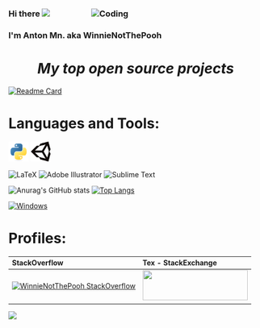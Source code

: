 ### Hi there <img src="https://raw.githubusercontent.com/MartinHeinz/MartinHeinz/master/wave.gif" width="30px"><img align="right" alt="Coding" width="340" src="https://media.giphy.com/media/ZVik7pBtu9dNS/giphy.gif">
<!--https://media.giphy.com/media/zOvBKUUEERdNm/giphy.gif-->
### I'm Anton Mn. aka WinnieNotThePooh

<!--
**AnMnv/AnMnv** is a ✨ _special_ ✨ repository because its `README.md` (this file) appears on your GitHub profile.

Here are some ideas to get you started:


 🔭 I’m currently working on something
- 🌱 I’m currently learning ...
- 👯 I’m looking to collaborate on ...
- 🤔 I’m looking for help with ...
- 💬 Ask me about ...
- 📫 How to reach me: ...
- 😄 Pronouns: ...
- ⚡ Fun fact: ...
-->
 


<!--<h1 >  </h1>-->

<h1 align='center'><i>My top open source projects</i></h1>

 [![Readme Card](https://github-readme-stats.vercel.app/api/pin/?username=Anmnv&repo=eBook&theme=dracula)](https://github.com/Anmnv/eBook)
 
 
<h1 align="left">Languages and Tools:</h3>
<p align="left"> <img src="https://github.com/devicons/devicon/blob/master/icons/python/python-original.svg" alt="c" width="40" height="40"/>   <img src="https://github.com/devicons/devicon/blob/master/icons/unity/unity-original.svg" alt="c" width="40" height="40"/>  </p> 

![LaTeX](https://img.shields.io/badge/latex-%23008080.svg?style=for-the-badge&logo=latex&logoColor=white) ![Adobe Illustrator](https://img.shields.io/badge/adobeillustrator-%23FF9A00.svg?style=for-the-badge&logo=adobeillustrator&logoColor=white) ![Sublime Text](https://img.shields.io/badge/sublime_text-%23575757.svg?style=for-the-badge&logo=sublime-text&logoColor=important)
 
 
 

![Anurag's GitHub stats](https://github-readme-stats.vercel.app/api?username=Anmnv&show_icons=true&theme=dracula)
[![Top Langs](https://github-readme-stats.vercel.app/api/top-langs/?username=Anmnv&layout=compact&theme=dracula)](https://github.com/Anmnv/github-readme-stats)

 [![Windows](https://svgshare.com/i/ZhY.svg)](https://svgshare.com/i/ZhY.svg)
 
 <h1 align="left">Profiles:</h3>
 
|StackOverflow |Tex - StackExchange | 
|:--- |:---- | 
|[![WinnieNotThePooh StackOverflow](https://github-readme-stackoverflow.vercel.app/?userID=16992726)](https://stackoverflow.com/users/16992726/winnienotthepooh)| <a href="https://tex.stackexchange.com/users/217087/winnienotthepooh"><img src="https://tex.stackexchange.com/users/flair/217087.png" width="208" height="60" ></a>| 
 
 
 
 
 
 
 
 
 
 
 
 
 
 
 
 
 
 
 
 
 

 

![](https://komarev.com/ghpvc/?username=Anmnv&color=green)
